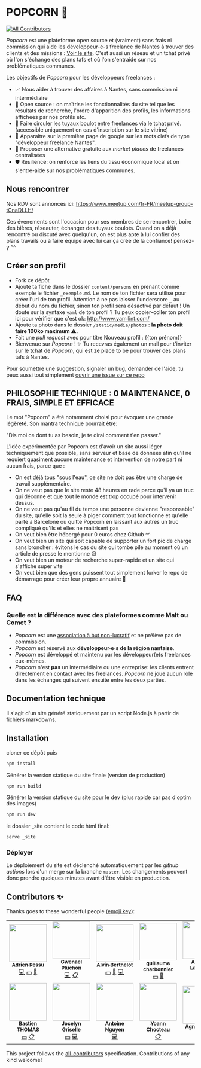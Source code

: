 # POPCORN 🍿

<!-- ALL-CONTRIBUTORS-BADGE:START - Do not remove or modify this section -->
[![All Contributors](https://img.shields.io/badge/all_contributors-12-orange.svg?style=flat-square)](#contributors-)
<!-- ALL-CONTRIBUTORS-BADGE:END -->

_Popcorn_ est une plateforme open source et (vraiment) sans frais ni commission qui aide les développeur-e-s freelance de Nantes à trouver des clients et des missions : [Voir le site](https://popcorn-nantes.github.io). C'est aussi un réseau et un tchat privé où l'on s'échange des plans tafs et où l'on s'entraide sur nos problématiques communes.

Les objectifs de _Popcorn_ pour les développeurs freelances :

- 📈 Nous aider à trouver des affaires à Nantes, sans commission ni intermédiaire
- 📗 Open source : on maîtrise les fonctionnalités du site tel que les résultats de recherche, l'ordre d'apparition des profils, les informations affichées par nos profils etc.
- 💬 Faire circuler les tuyaux boulot entre freelances via le tchat privé. (accessible uniquement en cas d'inscription sur le site vitrine)
- 🌟 Apparaitre sur la première page de google sur les mots clefs de type "développeur freelance Nantes".
- 💪 Proposer une alternative gratuite aux _market places_ de freelances centralisées
- 🛡️ Résilience: on renforce les liens du tissu économique local et on s'entre-aide sur nos problématiques communes.

## Nous rencontrer

Nos RDV sont annoncés ici: https://www.meetup.com/fr-FR/meetup-group-tCnaDLLH/

Ces évenements sont l'occasion pour ses membres de se rencontrer, boire des bières, réseauter, échanger des tuyaux boulots. Quand on a déjà rencontré ou discuté avec quelqu'un, on est plus apte à lui confier des plans travails ou à faire équipe avec lui car ça crée de la confiance! pensez-y ^^

## Créer son profil

- Fork ce dépôt
- Ajoute ta fiche dans le dossier `content/persons` en prenant comme exemple le fichier `_exemple.md`. Le nom de ton fichier sera utilisé pour créer l'url de ton profil. Attention à ne pas laisser l'underscore `_` au début du nom du fichier, sinon ton profil sera désactivé par défaut ! Un doute sur la syntaxe `yaml` de ton profil ? Tu peux copier-coller ton profil ici pour vérifier que c'est ok: http://www.yamllint.com/
- Ajoute ta photo dans le dossier `/static/media/photos` : **la photo doit faire 100ko maximum ⚠️**.
- Fait une _pull request_ avec pour titre Nouveau profil : {{ton prénom}}
- Bienvenue sur _Popcorn_ ! ✨ Tu recevras également un mail pour t'inviter sur le tchat de _Popcorn_, qui est ze place to be pour trouver des plans tafs à Nantes.

Pour soumettre une suggestion, signaler un bug, demander de l'aide, tu peux aussi tout simplement [ouvrir une issue sur ce repo](https://github.com/popcorn-nantes/popcorn-nantes/issues/new)

## PHILOSOPHIE TECHNIQUE : 0 MAINTENANCE, 0 FRAIS, SIMPLE ET EFFICACE

Le mot "Popcorn" a été notamment choisi pour évoquer une grande légèreté. Son mantra technique pourrait être:

"Dis moi ce dont tu as besoin, je te dirai comment t'en passer."

L'idée expérimentée par Popcorn est d'avoir un site aussi léger techniquement que possible, sans serveur et base de données afin qu'il ne requiert quasiment aucune maintenance et intervention de notre part ni aucun frais, parce que :

- On est déjà tous "sous l'eau", ce site ne doit pas être une charge de travail supplémentaire.
- On ne veut pas que le site reste 48 heures en rade parce qu'il ya un truc qui déconne et que tout le monde est trop occupé pour intervenir dessus.
- On ne veut pas qu'au fil du temps une personne devienne "responsable" du site, qu'elle soit la seule à piger comment tout fonctionne et qu'elle parte à Barcelone ou quitte Popcorn en laissant aux autres un truc compliqué qu'ils et elles ne maitrisent pas
- On veut bien être hébergé pour 0 euros chez Github ^^
- On veut bien un site qui soit capable de supporter un fort pic de charge sans broncher : évitons le cas du site qui tombe pile au moment où un article de presse le mentionne 😅
- On veut bien un moteur de recherche super-rapide et un site qui s'affiche super vite
- On veut bien que des gens puissent tout simplement forker le repo de démarrage pour créer leur propre annuaire 💚

## FAQ

### Quelle est la différence avec des plateformes comme Malt ou Comet ?

- _Popcorn_ est une [association à but non-lucratif](https://opencollective.com/popcorn) et ne prélève pas de commission.
- _Popcorn_ est réservé aux **développeur·e·s de la région nantaise**.
- _Popcorn_ est développé et maintenu par les développeur(e)s freelances eux-mêmes.
- _Popcorn_ n'est **pas** un intermédiaire ou une entreprise: les clients entrent directement en contact avec les freelances. _Popcorn_ ne joue aucun rôle dans les échanges qui suivent ensuite entre les deux parties.

## Documentation technique

Il s'agit d'un site généré statiquement par un script Node.js à partir de fichiers markdowns.

## Installation

cloner ce dépôt puis

```sh
npm install
```

Générer la version statique du site finale (version de production)

```sh
npm run build
```

Générer la version statique du site pour le dev (plus rapide car pas d'optim des images)

```sh
npm run dev
```

le dossier \_site contient le code html final:

```sh
serve _site
```

### Déployer

Le déploiement du site est déclenché automatiquement par les _github actions_ lors d'un merge sur la branche `master`. Les changements peuvent donc prendre quelques minutes avant d'être visible en production.

## Contributors ✨

Thanks goes to these wonderful people ([emoji key](https://allcontributors.org/docs/en/emoji-key)):

<!-- ALL-CONTRIBUTORS-LIST:START - Do not remove or modify this section -->
<!-- prettier-ignore-start -->
<!-- markdownlint-disable -->
<table>
  <tr>
    <td align="center"><a href="https://adrien.pessu.net"><img src="https://avatars0.githubusercontent.com/u/7055334?v=4" width="100px;" alt=""/><br /><sub><b>Adrien Pessu</b></sub></a><br /><a href="https://github.com/popcorn-nantes/popcorn-nantes/commits?author=adrienpessu" title="Code">💻</a> <a href="#financial-adrienpessu" title="Financial">💵</a> <a href="https://github.com/popcorn-nantes/popcorn-nantes/pulls?q=is%3Apr+reviewed-by%3Aadrienpessu" title="Reviewed Pull Requests">👀</a></td>
    <td align="center"><a href="https://gwenaelp.github.io"><img src="https://avatars0.githubusercontent.com/u/5365267?v=4" width="100px;" alt=""/><br /><sub><b>Gwenael Pluchon</b></sub></a><br /><a href="https://github.com/popcorn-nantes/popcorn-nantes/commits?author=gwenaelp" title="Code">💻</a> <a href="#eventOrganizing-gwenaelp" title="Event Organizing">📋</a></td>
    <td align="center"><a href="http://alvin.berthelot.rocks"><img src="https://avatars2.githubusercontent.com/u/2531591?v=4" width="100px;" alt=""/><br /><sub><b>Alvin Berthelot</b></sub></a><br /><a href="#financial-alvinberthelot" title="Financial">💵</a> <a href="#ideas-alvinberthelot" title="Ideas, Planning, & Feedback">🤔</a> <a href="https://github.com/popcorn-nantes/popcorn-nantes/commits?author=alvinberthelot" title="Code">💻</a></td>
    <td align="center"><a href="http://www.a-team.fr"><img src="https://avatars3.githubusercontent.com/u/9682519?v=4" width="100px;" alt=""/><br /><sub><b>guillaume charbonnier</b></sub></a><br /><a href="#financial-gcharbonnier" title="Financial">💵</a> <a href="#ideas-gcharbonnier" title="Ideas, Planning, & Feedback">🤔</a></td>
    <td align="center"><a href="https://www.laumiere.net"><img src="https://avatars1.githubusercontent.com/u/4622095?v=4" width="100px;" alt=""/><br /><sub><b>Aurélien Laumière</b></sub></a><br /><a href="https://github.com/popcorn-nantes/popcorn-nantes/commits?author=alaumiere" title="Code">💻</a></td>
    <td align="center"><a href="https://github.com/fabienjuif"><img src="https://avatars0.githubusercontent.com/u/17828231?v=4" width="100px;" alt=""/><br /><sub><b>Fabien JUIF</b></sub></a><br /><a href="https://github.com/popcorn-nantes/popcorn-nantes/commits?author=fabienjuif" title="Code">💻</a> <a href="#ideas-fabienjuif" title="Ideas, Planning, & Feedback">🤔</a></td>
    <td align="center"><a href="https://github.com/achorein"><img src="https://avatars1.githubusercontent.com/u/6529851?v=4" width="100px;" alt=""/><br /><sub><b>Anselme Chorein</b></sub></a><br /><a href="#financial-achorein" title="Financial">💵</a></td>
  </tr>
  <tr>
    <td align="center"><a href="https://wink-dev.com"><img src="https://avatars2.githubusercontent.com/u/7903123?v=4" width="100px;" alt=""/><br /><sub><b>Bastien THOMAS</b></sub></a><br /><a href="#financial-bastien-wink" title="Financial">💵</a> <a href="#eventOrganizing-bastien-wink" title="Event Organizing">📋</a></td>
    <td align="center"><a href="https://jocelyn.griselle.io"><img src="https://avatars2.githubusercontent.com/u/5202507?v=4" width="100px;" alt=""/><br /><sub><b>Jocelyn Griselle</b></sub></a><br /><a href="#financial-jocelyngriselle" title="Financial">💵</a> <a href="https://github.com/popcorn-nantes/popcorn-nantes/commits?author=jocelyngriselle" title="Code">💻</a></td>
    <td align="center"><a href="http://tonio.ngyn.org"><img src="https://avatars2.githubusercontent.com/u/531694?v=4" width="100px;" alt=""/><br /><sub><b>Antoine Nguyen</b></sub></a><br /><a href="https://github.com/popcorn-nantes/popcorn-nantes/commits?author=tonioo" title="Code">💻</a></td>
    <td align="center"><a href="https://www.kezaweb.fr"><img src="https://avatars2.githubusercontent.com/u/9287634?v=4" width="100px;" alt=""/><br /><sub><b>Yoann Chocteau</b></sub></a><br /><a href="#eventOrganizing-Yoann-TYT" title="Event Organizing">📋</a></td>
    <td align="center"><a href="https://github.com/agnesmdev"><img src="https://avatars2.githubusercontent.com/u/61702409?v=4" width="100px;" alt=""/><br /><sub><b>Agnès Maury</b></sub></a><br /><a href="https://github.com/popcorn-nantes/popcorn-nantes/commits?author=agnesmdev" title="Code">💻</a></td>
  </tr>
</table>

<!-- markdownlint-enable -->
<!-- prettier-ignore-end -->
<!-- ALL-CONTRIBUTORS-LIST:END -->

This project follows the [all-contributors](https://github.com/all-contributors/all-contributors) specification. Contributions of any kind welcome!
